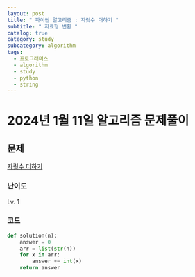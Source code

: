 ```yaml
---
layout: post
title: " 파이썬 알고리즘 : 자릿수 더하기 "
subtitle: " 자료형 변환 "
catalog: true
category: study
subcategory: algorithm
tags:
  - 프로그래머스
  - algorithm
  - study
  - python
  - string
---
```


# 2024년 1월 11일 알고리즘 문제풀이

## 문제
[자릿수 더하기](https://school.programmers.co.kr/learn/courses/30/lessons/12931)
### 난이도
Lv. 1
### 코드
```python
def solution(n):
    answer = 0
    arr = list(str(n))
    for x in arr:
        answer += int(x)
    return answer
```
